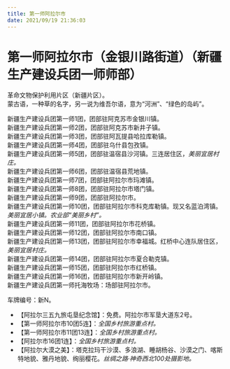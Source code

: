 ```yaml
---
title: 第一师阿拉尔市  
date: 2021/09/19 21:36:03  
---
```

  
# 第一师阿拉尔市（金银川路街道）（新疆生产建设兵团一师师部）  
革命文物保护利用片区（新疆片区）。  
蒙古语，一种草的名字，另一说为维吾尔语，意为“河洲”、“绿色的岛屿”。  

新疆生产建设兵团第一师1团，团部驻阿克苏市金银川镇。  
新疆生产建设兵团第一师2团，团部驻阿克苏市新井子镇。  
新疆生产建设兵团第一师3团，团部驻阿瓦提县哈拉库勒镇。  
新疆生产建设兵团第一师4团，团部驻乌什县包孜镇。  
新疆生产建设兵团第一师5团，团部驻温宿县沙河镇。三连居住区，*美丽宜居村庄。*  
新疆生产建设兵团第一师6团，团部驻温宿县荒地镇。  
新疆生产建设兵团第一师7团，团部驻阿拉尔市玛滩镇。  
新疆生产建设兵团第一师8团，团部驻阿拉尔市塔门镇。  
新疆生产建设兵团第一师9团，团部驻阿拉尔市。  
新疆生产建设兵团第一师10团，团部驻阿拉尔市科克库勒镇。现又名蓝泊湾镇。*美丽宜居小镇。农业部“美丽乡村”。*  
新疆生产建设兵团第一师11团，团部驻阿拉尔市花桥镇。  
新疆生产建设兵团第一师12团，团部驻阿拉尔市南口镇。  
新疆生产建设兵团第一师13团，团部驻阿拉尔市幸福城。红桥中心连队居住区，*美丽宜居村庄。*  
新疆生产建设兵团第一师14团，团部驻阿拉尔市夏合勒克镇。  
新疆生产建设兵团第一师15团，团部驻阿拉尔市红桥镇。  
新疆生产建设兵团第一师16团，团部驻阿拉尔市新开岭镇。  
新疆生产建设兵团第一师托海牧场：场部驻阿拉尔市。  

车牌编号：新N。  

* 【阿拉尔三五九旅屯垦纪念馆】：免费。阿拉尔市军垦大道东2号。  
* 【第一师阿拉尔市10团5连】：*全国乡村旅游重点村。*  
* 【第一师阿拉尔市11团13连】：*全国乡村旅游重点村。*  
* 【阿拉尔市16团1连】：*全国乡村旅游重点村。*  
* 【阿拉尔大漠之美】：塔克拉玛干沙漠、多浪湖、睡胡杨谷、沙漠之门、喀斯特地貌、雅丹地貌、绚丽樱花。*丝绸之路·神奇西北100处摄影地。*  
